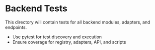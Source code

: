 # Backend Tests

This directory will contain tests for all backend modules, adapters, and endpoints.
- Use pytest for test discovery and execution
- Ensure coverage for registry, adapters, API, and scripts
